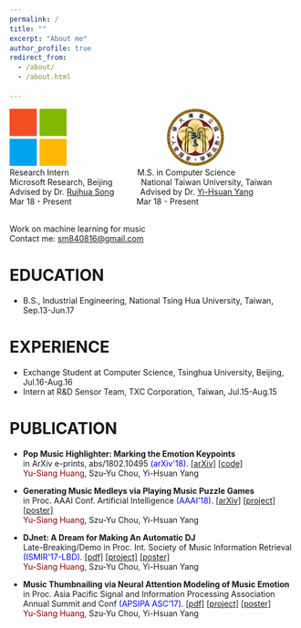 ```yaml
---
permalink: /
title: ""
excerpt: "About me"
author_profile: true
redirect_from: 
  - /about/
  - /about.html

---
```


<img class="noborder" src="../images/microsoft.png" height="100"> &emsp;&emsp;&emsp;&emsp;&emsp;&emsp;&emsp;&emsp;&emsp;&emsp;&emsp;&emsp;
<img class="noborder" src="../images/ntu.png" height="100"> <br />
Research Intern &emsp;&emsp;&emsp;&emsp;&emsp;&emsp;&emsp;&emsp; M.S. in Computer Science <br />
Microsoft Research, Beijing &emsp;&emsp;&emsp; National Taiwan University, Taiwan <br />
Advised by Dr. [Ruihua Song](https://www.microsoft.com/en-us/research/people/rsong/) &emsp;&nbsp;&nbsp;&nbsp;&nbsp;&nbsp;&nbsp;
Advised by Dr. [Yi-Hsuan Yang](http://mac.citi.sinica.edu.tw/~yang/) <br />
Mar 18 - Present &emsp;&emsp;&emsp;&emsp;&emsp;&emsp;&emsp;&nbsp;&nbsp; Mar 18 - Present <br />
<br />

Work on machine learning for music<br />
Contact me: sm840816@gmail.com

EDUCATION
======
* B.S., Industrial Engineering, National Tsing Hua University, Taiwan,  Sep.13-Jun.17

EXPERIENCE
=====
* Exchange Student at Computer Science, Tsinghua University, Beijing,  Jul.16-Aug.16
* Intern at R&D Sensor Team, TXC Corporation, Taiwan, Jul.15-Aug.15

PUBLICATION
======
* __Pop Music Highlighter: Marking the Emotion Keypoints__<br />
in ArXiv e-prints, abs/1802.10495 <span style="color:blue">(arXiv'18)</span>. [\[arXiv\]](https://arxiv.org/abs/1802.10495) [\[code\]](https://github.com/remyhuang/pop-music-highlighter/)<br />
<span style="color:darkred">Yu-Siang Huang</span>, Szu-Yu Chou, Yi-Hsuan Yang

* __Generating Music Medleys via Playing Music Puzzle Games__<br />
in Proc. AAAI Conf. Artificial Intelligence <span style="color:blue">(AAAI’18)</span>. [\[arXiv\]](https://arxiv.org/abs/1709.04384) [\[project\]](https://remyhuang.github.io/music_puzzle_game) [\[poster\]](https://remyhuang.github.io/files/huang18aaai-poster.pdf)<br />
<span style="color:darkred">Yu-Siang Huang</span>, Szu-Yu Chou, Yi-Hsuan Yang

* __DJnet: A Dream for Making An Automatic DJ__<br />
Late-Breaking/Demo in Proc. Int. Society of Music Information Retrieval <span style="color:blue">(ISMIR'17-LBD)</span>. [\[pdf\]](https://remyhuang.github.io/files/huang17ismir-lbd.pdf) [\[project\]](https://remyhuang.github.io/DJnet) [\[poster\]](https://remyhuang.github.io/files/huang17ismir-lbd-poster.pdf)<br />
<span style="color:darkred">Yu-Siang Huang</span>, Szu-Yu Chou, Yi-Hsuan Yang

* __Music Thumbnailing via Neural Attention Modeling of Music Emotion__<br />
in Proc. Asia Pacific Signal and Information Processing Association Annual Summit and Conf <span style="color:blue">(APSIPA ASC’17)</span>. [\[pdf\]](https://remyhuang.github.io/files/huang17apsipa.pdf) [\[project\]](https://remyhuang.github.io/music_thumbnailing) [\[poster\]](https://remyhuang.github.io/files/huang17apsipa-poster.pdf)<br />
<span style="color:darkred">Yu-Siang Huang</span>, Szu-Yu Chou, Yi-Hsuan Yang
